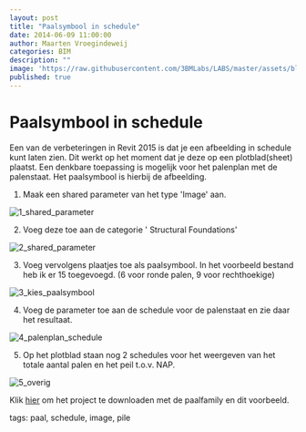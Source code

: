 ```yaml
---
layout: post
title: "Paalsymbool in schedule"
date: 2014-06-09 11:00:00
author: Maarten Vroegindeweij
categories: BIM
description: ""
image: 'https://raw.githubusercontent.com/3BMLabs/LABS/master/assets/blog_assets/2014-06-09/1_shared_parameter.png'
published: true
---
```


# Paalsymbool in schedule

Een van de verbeteringen in Revit 2015 is dat je een afbeelding in schedule kunt laten zien. Dit werkt op het moment dat je deze op een plotblad(sheet) plaatst. Een denkbare toepassing is mogelijk voor het palenplan met de palenstaat. Het paalsymbool is hierbij de afbeelding.

1. Maak een shared parameter van het type 'Image'  aan.

![1_shared_parameter](https://raw.githubusercontent.com/3BMLabs/LABS/master/assets/blog_assets/2014-06-09/1_shared_parameter.png)

2. Voeg deze toe aan de categorie ' Structural Foundations'

![2_shared_parameter](https://raw.githubusercontent.com/3BMLabs/LABS/master/assets/blog_assets/2014-06-09/2_shared_parameter.png)

3. Voeg vervolgens plaatjes toe als paalsymbool. In het voorbeeld bestand heb ik er 15 toegevoegd. (6 voor ronde palen, 9 voor rechthoekige)

![3_kies_paalsymbool](https://raw.githubusercontent.com/3BMLabs/LABS/master/assets/blog_assets/2014-06-09/3_kies_paalsymbool.png)

4. Voeg de parameter toe aan de schedule voor de palenstaat en zie daar het resultaat.

![4_palenplan_schedule](https://raw.githubusercontent.com/3BMLabs/LABS/master/assets/blog_assets/2014-06-09/4_palenplan_schedule.png)

5. Op het plotblad staan nog 2 schedules voor het weergeven van het totale aantal palen en het peil t.o.v. NAP. 

![5_overig](https://raw.githubusercontent.com/3BMLabs/LABS/master/assets/blog_assets/2014-06-09/5_overig.png)

Klik [hier](http://www.3bm.cloud/dutchrevitblog/14_palenplan.rvt) om het project te downloaden met de paalfamily en dit voorbeeld.

tags: paal, schedule, image, pile